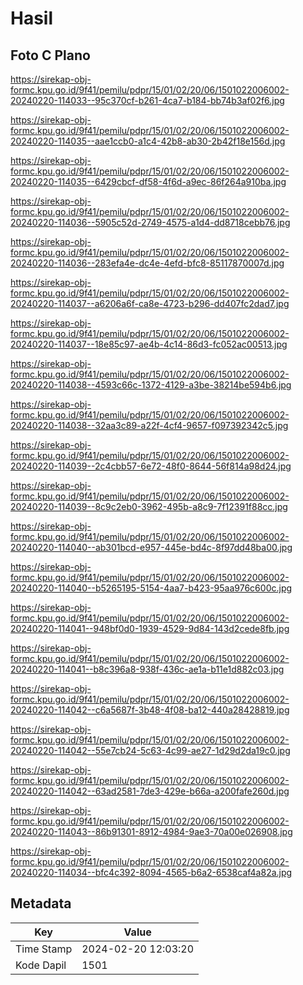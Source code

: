 # Hasil

## Foto C Plano

https://sirekap-obj-formc.kpu.go.id/9f41/pemilu/pdpr/15/01/02/20/06/1501022006002-20240220-114033--95c370cf-b261-4ca7-b184-bb74b3af02f6.jpg

https://sirekap-obj-formc.kpu.go.id/9f41/pemilu/pdpr/15/01/02/20/06/1501022006002-20240220-114035--aae1ccb0-a1c4-42b8-ab30-2b42f18e156d.jpg

https://sirekap-obj-formc.kpu.go.id/9f41/pemilu/pdpr/15/01/02/20/06/1501022006002-20240220-114035--6429cbcf-df58-4f6d-a9ec-86f264a910ba.jpg

https://sirekap-obj-formc.kpu.go.id/9f41/pemilu/pdpr/15/01/02/20/06/1501022006002-20240220-114036--5905c52d-2749-4575-a1d4-dd8718cebb76.jpg

https://sirekap-obj-formc.kpu.go.id/9f41/pemilu/pdpr/15/01/02/20/06/1501022006002-20240220-114036--283efa4e-dc4e-4efd-bfc8-85117870007d.jpg

https://sirekap-obj-formc.kpu.go.id/9f41/pemilu/pdpr/15/01/02/20/06/1501022006002-20240220-114037--a6206a6f-ca8e-4723-b296-dd407fc2dad7.jpg

https://sirekap-obj-formc.kpu.go.id/9f41/pemilu/pdpr/15/01/02/20/06/1501022006002-20240220-114037--18e85c97-ae4b-4c14-86d3-fc052ac00513.jpg

https://sirekap-obj-formc.kpu.go.id/9f41/pemilu/pdpr/15/01/02/20/06/1501022006002-20240220-114038--4593c66c-1372-4129-a3be-38214be594b6.jpg

https://sirekap-obj-formc.kpu.go.id/9f41/pemilu/pdpr/15/01/02/20/06/1501022006002-20240220-114038--32aa3c89-a22f-4cf4-9657-f097392342c5.jpg

https://sirekap-obj-formc.kpu.go.id/9f41/pemilu/pdpr/15/01/02/20/06/1501022006002-20240220-114039--2c4cbb57-6e72-48f0-8644-56f814a98d24.jpg

https://sirekap-obj-formc.kpu.go.id/9f41/pemilu/pdpr/15/01/02/20/06/1501022006002-20240220-114039--8c9c2eb0-3962-495b-a8c9-7f12391f88cc.jpg

https://sirekap-obj-formc.kpu.go.id/9f41/pemilu/pdpr/15/01/02/20/06/1501022006002-20240220-114040--ab301bcd-e957-445e-bd4c-8f97dd48ba00.jpg

https://sirekap-obj-formc.kpu.go.id/9f41/pemilu/pdpr/15/01/02/20/06/1501022006002-20240220-114040--b5265195-5154-4aa7-b423-95aa976c600c.jpg

https://sirekap-obj-formc.kpu.go.id/9f41/pemilu/pdpr/15/01/02/20/06/1501022006002-20240220-114041--948bf0d0-1939-4529-9d84-143d2cede8fb.jpg

https://sirekap-obj-formc.kpu.go.id/9f41/pemilu/pdpr/15/01/02/20/06/1501022006002-20240220-114041--b8c396a8-938f-436c-ae1a-b11e1d882c03.jpg

https://sirekap-obj-formc.kpu.go.id/9f41/pemilu/pdpr/15/01/02/20/06/1501022006002-20240220-114042--c6a5687f-3b48-4f08-ba12-440a28428819.jpg

https://sirekap-obj-formc.kpu.go.id/9f41/pemilu/pdpr/15/01/02/20/06/1501022006002-20240220-114042--55e7cb24-5c63-4c99-ae27-1d29d2da19c0.jpg

https://sirekap-obj-formc.kpu.go.id/9f41/pemilu/pdpr/15/01/02/20/06/1501022006002-20240220-114042--63ad2581-7de3-429e-b66a-a200fafe260d.jpg

https://sirekap-obj-formc.kpu.go.id/9f41/pemilu/pdpr/15/01/02/20/06/1501022006002-20240220-114043--86b91301-8912-4984-9ae3-70a00e026908.jpg

https://sirekap-obj-formc.kpu.go.id/9f41/pemilu/pdpr/15/01/02/20/06/1501022006002-20240220-114034--bfc4c392-8094-4565-b6a2-6538caf4a82a.jpg


## Metadata

| Key        | Value               |
| ---------- | ------------------- |
| Time Stamp | 2024-02-20 12:03:20 |
| Kode Dapil | 1501                |



